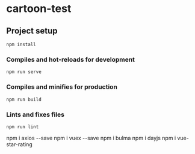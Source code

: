 # cartoon-test

## Project setup
```
npm install
```

### Compiles and hot-reloads for development
```
npm run serve
```

### Compiles and minifies for production
```
npm run build
```

### Lints and fixes files
```
npm run lint
```

npm i axios --save
npm i vuex --save
npm i bulma
npm i dayjs
npm i vue-star-rating